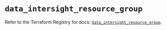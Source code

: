 # `data_intersight_resource_group`

Refer to the Terraform Registry for docs: [`data_intersight_resource_group`](https://registry.terraform.io/providers/ciscodevnet/intersight/1.0.71/docs/data-sources/resource_group).
